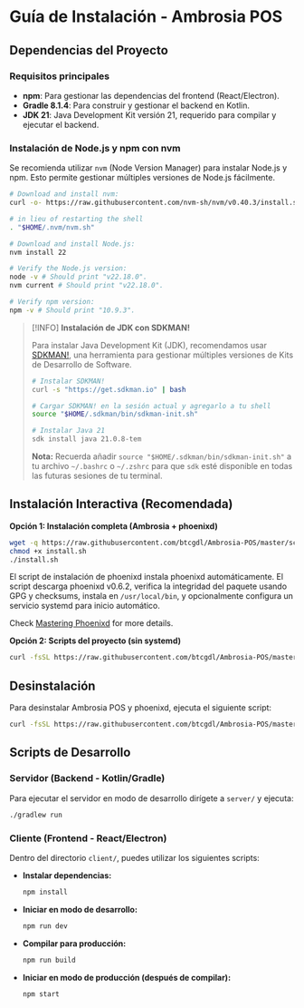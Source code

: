 # Guía de Instalación - Ambrosia POS

## Dependencias del Proyecto

### Requisitos principales

- **npm**: Para gestionar las dependencias del frontend (React/Electron).
- **Gradle 8.1.4**: Para construir y gestionar el backend en Kotlin.
- **JDK 21**: Java Development Kit versión 21, requerido para compilar y ejecutar el backend.

### Instalación de Node.js y npm con nvm

Se recomienda utilizar `nvm` (Node Version Manager) para instalar Node.js y npm. Esto permite gestionar múltiples versiones de Node.js fácilmente.

```bash
# Download and install nvm:
curl -o- https://raw.githubusercontent.com/nvm-sh/nvm/v0.40.3/install.sh | bash

# in lieu of restarting the shell
. "$HOME/.nvm/nvm.sh"

# Download and install Node.js:
nvm install 22

# Verify the Node.js version:
node -v # Should print "v22.18.0".
nvm current # Should print "v22.18.0".

# Verify npm version:
npm -v # Should print "10.9.3".
```

> [!INFO]
> **Instalación de JDK con SDKMAN!**
>
> Para instalar Java Development Kit (JDK), recomendamos usar [SDKMAN!](https://sdkman.io/), una herramienta para gestionar múltiples versiones de Kits de Desarrollo de Software.
>
> ```bash
> # Instalar SDKMAN!
> curl -s "https://get.sdkman.io" | bash
> 
> # Cargar SDKMAN! en la sesión actual y agregarlo a tu shell
> source "$HOME/.sdkman/bin/sdkman-init.sh"
> 
> # Instalar Java 21
> sdk install java 21.0.8-tem
> ```
> **Nota:** Recuerda añadir `source "$HOME/.sdkman/bin/sdkman-init.sh"` a tu archivo `~/.bashrc` o `~/.zshrc` para que `sdk` esté disponible en todas las futuras sesiones de tu terminal.

## Instalación Interactiva (Recomendada)

**Opción 1: Instalación completa (Ambrosia + phoenixd)**
```bash
wget -q https://raw.githubusercontent.com/btcgdl/Ambrosia-POS/master/scripts/install.sh
chmod +x install.sh
./install.sh
```

El script de instalación de phoenixd instala phoenixd automáticamente. El script descarga phoenixd v0.6.2, verifica la integridad del paquete usando GPG y checksums, instala en `/usr/local/bin`, y opcionalmente configura un servicio systemd para inicio automático.

Check [Mastering Phoenixd](https://btcgdl.github.io/Mastering-phoenixd/) for more details.

**Opción 2: Scripts del proyecto (sin systemd)**
```bash
curl -fsSL https://raw.githubusercontent.com/btcgdl/Ambrosia-POS/master/scripts/install.sh | bash
```

## Desinstalación 

Para desinstalar Ambrosia POS y phoenixd, ejecuta el siguiente script:

```bash
curl -fsSL https://raw.githubusercontent.com/btcgdl/Ambrosia-POS/master/scripts/uninstall.sh | bash
```

## Scripts de Desarrollo
### Servidor (Backend - Kotlin/Gradle)

Para ejecutar el servidor en modo de desarrollo dirígete a `server/` y ejecuta:

```sh
./gradlew run
```

### Cliente (Frontend - React/Electron)

Dentro del directorio `client/`, puedes utilizar los siguientes scripts:

- **Instalar dependencias:**
  ```sh
  npm install
  ```

- **Iniciar en modo de desarrollo:**
  ```sh
  npm run dev
  ```

- **Compilar para producción:**
  ```sh
  npm run build
  ```

- **Iniciar en modo de producción (después de compilar):**
  ```sh
  npm start
  ```